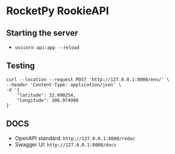 # RocketPy RookieAPI

## Starting the server
- `uvicorn api:app --reload`

## Testing

```
curl --location --request POST 'http://127.0.0.1:8000/env/' \
--header 'Content-Type: application/json' \
-d '{
    "latitude": 32.990254,
    "longitude": 106.974998
}'
```

## DOCS
- OpenAPI standard: `http://127.0.0.1:8000/redoc`
- Swagger UI: `http://127.0.0.1:8000/docs`


